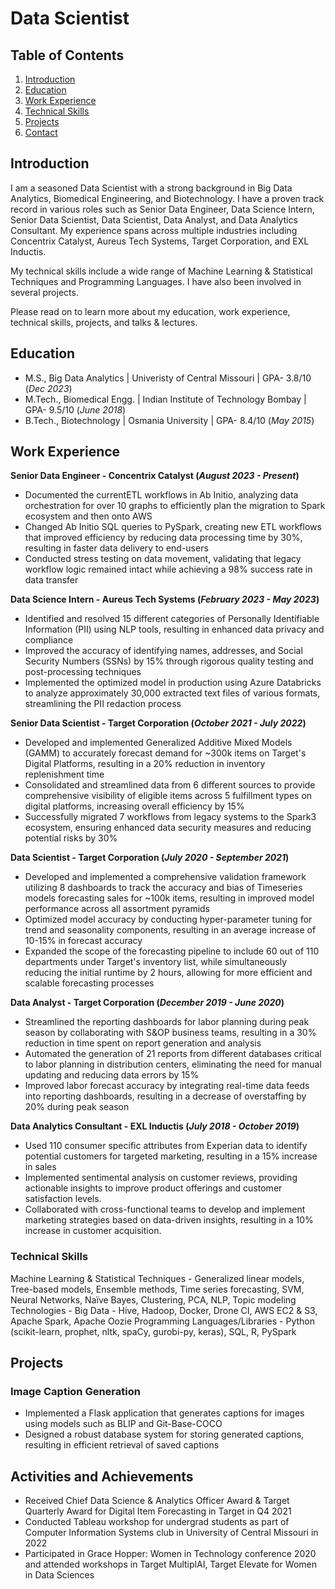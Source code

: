 # Data Scientist

## Table of Contents
1. [Introduction](#introduction)
2. [Education](#education)
3. [Work Experience](#work-experience)
4. [Technical Skills](#technical-skills)
5. [Projects](#projects)
6. [Contact](#contact)

## Introduction
I am a seasoned Data Scientist with a strong background in Big Data Analytics, Biomedical Engineering, and Biotechnology. I have a proven track record in various roles such as Senior Data Engineer, Data Science Intern, Senior Data Scientist, Data Scientist, Data Analyst, and Data Analytics Consultant. My experience spans across multiple industries including Concentrix Catalyst, Aureus Tech Systems, Target Corporation, and EXL Inductis.

My technical skills include a wide range of Machine Learning & Statistical Techniques and Programming Languages. I have also been involved in several projects.

Please read on to learn more about my education, work experience, technical skills, projects, and talks & lectures.


## Education
- M.S., Big Data Analytics | Univeristy of Central Missouri | GPA- 3.8/10 (_Dec 2023_)
- M.Tech., Biomedical Engg.	| Indian Institute of Technology Bombay | GPA- 9.5/10 (_June 2018_) 	 		 	    
- B.Tech., Biotechnology | Osmania University | GPA- 8.4/10 (_May 2015_)

## Work Experience
**Senior Data Engineer - Concentrix Catalyst (_August 2023 - Present_)**
- Documented the currentETL workflows in Ab Initio, analyzing data orchestration for over 10 graphs to efficiently
plan the migration to Spark ecosystem and then onto AWS
- Changed Ab Initio SQL queries to PySpark, creating new ETL workflows that improved efficiency by reducing data
processing time by 30%, resulting in faster data delivery to end-users
- Conducted stress testing on data movement, validating that legacy workflow logic remained intact while achieving a
98% success rate in data transfer

**Data Science Intern - Aureus Tech Systems (_February 2023 - May 2023_)**
- Identified and resolved 15 different categories of Personally Identifiable Information (PII) using NLP tools, resulting in enhanced data privacy and compliance
- Improved the accuracy of identifying names, addresses, and Social Security Numbers (SSNs) by 15% through
rigorous quality testing and post-processing techniques
- Implemented the optimized model in production using Azure Databricks to analyze approximately 30,000 extracted
text files of various formats, streamlining the PII redaction process

**Senior Data Scientist - Target Corporation (_October 2021 - July 2022_)**
- Developed and implemented Generalized Additive Mixed Models (GAMM) to accurately forecast demand for ~300k
items on Target's Digital Platforms, resulting in a 20% reduction in inventory replenishment time
- Consolidated and streamlined data from 6 different sources to provide comprehensive visibility of eligible items
across 5 fulfillment types on digital platforms, increasing overall efficiency by 15%
- Successfully migrated 7 workflows from legacy systems to the Spark3 ecosystem, ensuring enhanced data security
measures and reducing potential risks by 30%

**Data Scientist - Target Corporation (_July 2020 - September 2021_)**
- Developed and implemented a comprehensive validation framework utilizing 8 dashboards to track the accuracy and
bias of Timeseries models forecasting sales for ~100k items, resulting in improved model performance across all
assortment pyramids
- Optimized model accuracy by conducting hyper-parameter tuning for trend and seasonality components, resulting in
an average increase of 10-15% in forecast accuracy
- Expanded the scope of the forecasting pipeline to include 60 out of 110 departments under Target's inventory list,
while simultaneously reducing the initial runtime by 2 hours, allowing for more efficient and scalable forecasting
processes

**Data Analyst - Target Corporation (_December 2019 - June 2020_)**
- Streamlined the reporting dashboards for labor planning during peak season by collaborating with S&OP business
teams, resulting in a 30% reduction in time spent on report generation and analysis
- Automated the generation of 21 reports from different databases critical to labor planning in distribution centers,
eliminating the need for manual updating and reducing data errors by 15%
- Improved labor forecast accuracy by integrating real-time data feeds into reporting dashboards, resulting in a
decrease of overstaffing by 20% during peak season

**Data Analytics Consultant - EXL Inductis (_July 2018 - October 2019_)**
- Used 110 consumer specific attributes from Experian data to identify potential customers for targeted marketing,
resulting in a 15% increase in sales
- Implemented sentimental analysis on customer reviews, providing actionable insights to improve product offerings
and customer satisfaction levels.
- Collaborated with cross-functional teams to develop and implement marketing strategies based on data-driven
insights, resulting in a 10% increase in customer acquisition.

### Technical Skills
Machine Learning & Statistical Techniques - Generalized linear models, Tree-based models, Ensemble methods, Time series forecasting, SVM, Neural Networks, Naïve Bayes, Clustering, PCA, NLP, Topic modeling
Technologies - Big Data - Hive, Hadoop, Docker, Drone CI, AWS EC2 & S3, Apache Spark, Apache Oozie
Programming Languages/Libraries - Python (scikit-learn, prophet, nltk, spaCy, gurobi-py, keras), SQL, R, PySpark

## Projects
### Image Caption Generation
- Implemented a Flask application that generates captions for images using models such as BLIP and Git-Base-COCO
- Designed a robust database system for storing generated captions, resulting in efficient retrieval of saved captions

## Activities and Achievements
- Received Chief Data Science & Analytics Officer Award & Target Quarterly Award for Digital Item Forecasting
in Target in Q4 2021
- Conducted Tableau workshop for undergrad students as part of Computer Information Systems club in
University of Central Missouri in 2022
- Participated in Grace Hopper: Women in Technology conference 2020 and attended workshops in Target
MultiplAI, Target Elevate for Women in Data Sciences
